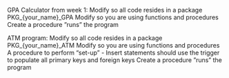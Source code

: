 GPA Calculator from week 1:
  Modify so all code resides in a package PKG_{your_name}_GPA
  Modify so you are using functions and procedures
  Create a procedure ”runs” the program


ATM program:
  Modify so all code resides in a package PKG_{your_name}_ATM
  Modify so you are using functions and procedures
  A procedure to perform “set-up” - Insert statements should use the trigger to populate all primary keys and foreign keys
  Create a procedure ”runs” the program
